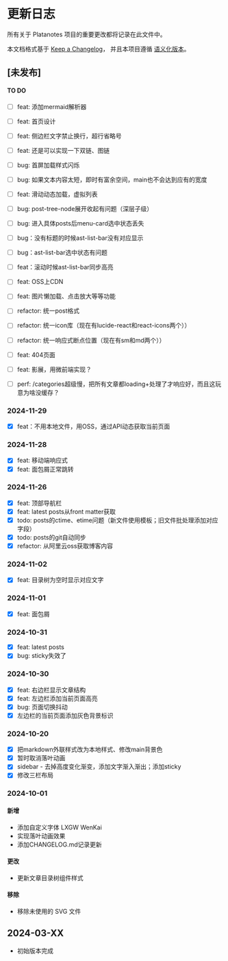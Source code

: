 # 更新日志
所有关于 Platanotes 项目的重要更改都将记录在此文件中。

本文档格式基于 [Keep a Changelog](https://keepachangelog.com/zh-CN/1.0.0/)，
并且本项目遵循 [语义化版本](https://semver.org/lang/zh-CN/)。

## [未发布]




#### TO DO
- [ ] feat: 添加mermaid解析器
- [ ] feat: 首页设计
- [ ] feat: 侧边栏文字禁止换行，超行省略号
- [ ] feat: 还是可以实现一下双链、图链
- [ ] bug: 首屏加载样式闪烁
- [ ] bug: 如果文本内容太短，即时有富余空间，main也不会达到应有的宽度
- [ ] feat: 滑动动态加载，虚拟列表

- [ ] bug: post-tree-node展开收起有问题（深层子级）
- [ ] bug: 进入具体posts后menu-card选中状态丢失

- [ ] bug：没有标题的时候ast-list-bar没有对应显示
- [ ] bug：ast-list-bar选中状态有问题
- [ ] feat：滚动时候ast-list-bar同步高亮

- [ ] feat: OSS上CDN
- [ ] feat: 图片懒加载、点击放大等等功能

- [ ] refactor: 统一post格式
- [ ] refactor: 统一icon库（现在有lucide-react和react-icons两个））
- [ ] refactor: 统一响应式断点位置（现在有sm和md两个））

- [ ] feat: 404页面

- [ ] feat: 影展，用微前端实现？

- [ ] perf: /categories超级慢，把所有文章都loading+处理了才响应好，而且这玩意为啥没缓存？

### 2024-11-29
- [x] feat：不用本地文件，用OSS，通过API动态获取当前页面


### 2024-11-28
- [x] feat: 移动端响应式
- [x] feat: 面包屑正常跳转

### 2024-11-26
- [x] feat: 顶部导航栏
- [x] feat: latest posts从front matter获取
- [x] todo: posts的ctime、etime问题（新文件使用模板；旧文件批处理添加对应字段）
- [x] todo: posts的git自动同步
- [x] refactor: 从阿里云oss获取博客内容

### 2024-11-02
- [x] feat: 目录树为空时显示对应文字


### 2024-11-01
- [x] feat: 面包屑


### 2024-10-31
- [x] feat: latest posts
- [x] bug: sticky失效了

### 2024-10-30
- [x] feat: 右边栏显示文章结构
- [x] feat: 左边栏添加当前页面高亮
- [x] bug: 页面切换抖动
- [x] 左边栏的当前页面添加灰色背景标识

### 2024-10-20
- [x] 把markdown外联样式改为本地样式、修改main背景色
- [x] 暂时取消落叶动画
- [x] sidebar - 去掉高度变化渐变，添加文字渐入渐出；添加sticky
- [x] 修改三栏布局

### 2024-10-01
#### 新增
- 添加自定义字体 LXGW WenKai
- 实现落叶动画效果
- 添加CHANGELOG.md记录更新

#### 更改
- 更新文章目录树组件样式

#### 移除
- 移除未使用的 SVG 文件

## 2024-03-XX
- 初始版本完成